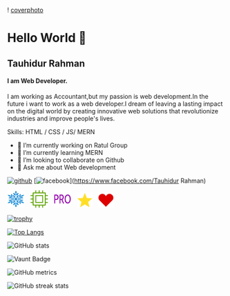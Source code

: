 ! [coverphoto](https://i.ibb.co/xqWHkP1n/github-bannar.png)
# Hello World 👋
## Tauhidur Rahman
#### I am Web Developer.

I am working as Accountant,but my passion is web development.In the future i want to work as a web developer.I dream of leaving a lasting impact on the digital world by creating innovative web solutions that revolutionize industries and improve people's lives.

Skills: HTML / CSS / JS/ MERN

- 🔭 I’m currently working on Ratul Group 
- 🌱 I’m currently learning MERN 
- 👯 I’m looking to collaborate on Github 
- 💬 Ask me about Web development 


[<img src='https://cdn.jsdelivr.net/npm/simple-icons@3.0.1/icons/github.svg' alt='github' height='40'>](https://github.com/Tauhid25)  [<img src='https://cdn.jsdelivr.net/npm/simple-icons@3.0.1/icons/facebook.svg' alt='facebook' height='40'>](https://www.facebook.com/Tauhidur Rahman)  

<a href='https://archiveprogram.github.com/'><img src='https://raw.githubusercontent.com/acervenky/animated-github-badges/master/assets/acbadge.gif' width='40' height='40'></a> <a href='https://docs.github.com/en/developers'><img src='https://raw.githubusercontent.com/acervenky/animated-github-badges/master/assets/devbadge.gif' width='40' height='40'></a> <a href='https://github.com/pricing'><img src='https://raw.githubusercontent.com/acervenky/animated-github-badges/master/assets/pro.gif' width='40' height='40'></a> <a href='https://stars.github.com/'><img src='https://raw.githubusercontent.com/acervenky/animated-github-badges/master/assets/starbadge.gif' width='35' height='35'></a> <a href='https://docs.github.com/en/github/supporting-the-open-source-community-with-github-sponsors'><img src='https://raw.githubusercontent.com/acervenky/animated-github-badges/master/assets/sponsorbadge.gif' width='35' height='35'></a> 

[![trophy](https://github-profile-trophy.vercel.app/?username=Tauhid25)](https://github.com/ryo-ma/github-profile-trophy)

[![Top Langs](https://github-readme-stats.vercel.app/api/top-langs/?username=Tauhid25)](https://github.com/anuraghazra/github-readme-stats)

![GitHub stats](https://github-readme-stats.vercel.app/api?username=Tauhid25&show_icons=true)  

![Vaunt Badge](https://api.vaunt.dev/v1/github/entities/Tauhid25/contributions?format=svg&private=false)  

![GitHub metrics](https://metrics.lecoq.io/Tauhid25)  

![GitHub streak stats](https://streak-stats.demolab.com/?user=Tauhid25)  


